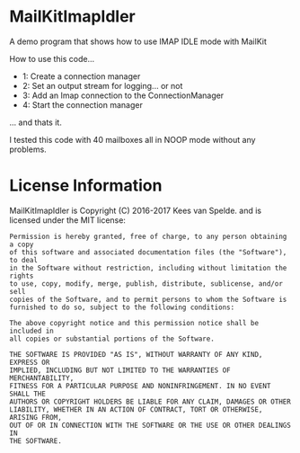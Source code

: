 # MailKitImapIdler

A demo program that shows how to use IMAP IDLE mode with MailKit

How to use this code...

- 1: Create a connection manager
- 2: Set an output stream for logging... or not
- 3: Add an Imap connection to the ConnectionManager
- 4: Start the connection manager

... and thats it.

I tested this code with 40 mailboxes all in NOOP mode without any problems.

License Information
====

MailKitImapIdler is Copyright (C) 2016-2017 Kees van Spelde. and is licensed under the MIT license:

    Permission is hereby granted, free of charge, to any person obtaining a copy
    of this software and associated documentation files (the "Software"), to deal
    in the Software without restriction, including without limitation the rights
    to use, copy, modify, merge, publish, distribute, sublicense, and/or sell
    copies of the Software, and to permit persons to whom the Software is
    furnished to do so, subject to the following conditions:

    The above copyright notice and this permission notice shall be included in
    all copies or substantial portions of the Software.

    THE SOFTWARE IS PROVIDED "AS IS", WITHOUT WARRANTY OF ANY KIND, EXPRESS OR
    IMPLIED, INCLUDING BUT NOT LIMITED TO THE WARRANTIES OF MERCHANTABILITY,
    FITNESS FOR A PARTICULAR PURPOSE AND NONINFRINGEMENT. IN NO EVENT SHALL THE
    AUTHORS OR COPYRIGHT HOLDERS BE LIABLE FOR ANY CLAIM, DAMAGES OR OTHER
    LIABILITY, WHETHER IN AN ACTION OF CONTRACT, TORT OR OTHERWISE, ARISING FROM,
    OUT OF OR IN CONNECTION WITH THE SOFTWARE OR THE USE OR OTHER DEALINGS IN
    THE SOFTWARE.
